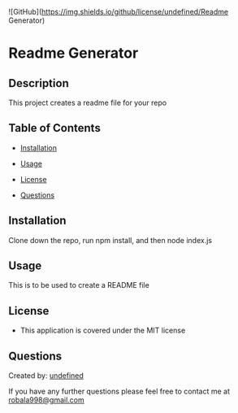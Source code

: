 
  ![GitHub](https://img.shields.io/github/license/undefined/Readme Generator)
  # Readme Generator
  ## Description
  This project creates a readme file for your repo
  ## Table of Contents
  * [Installation](#installation)
  * [Usage](#usage)
  * [License](#license)
  
  
  * [Questions](#questions)
  
  ## Installation
  Clone down the repo, run npm install, and then node index.js
  
  ## Usage
  This is to be used to create a README file
  ## License
  * This application is covered under the MIT license
  
  
  ## Questions
  Created by: [undefined](github.com/robala98)
  
  If you have any further questions please feel free to contact me at [robala998@gmail.com](robala998@gmail.com)

